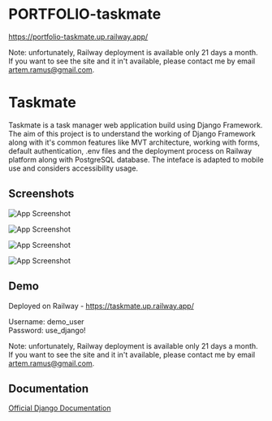 ﻿# PORTFOLIO-taskmate
https://portfolio-taskmate.up.railway.app/

Note: unfortunately, Railway deployment is available only 21 days a month. If you want to see the site and it in't available, please contact me by email artem.ramus@gmail.com.

# Taskmate

Taskmate is a task manager web application build using Django Framework. The aim of this project is to understand the working of Django Framework along with it's common features like MVT architecture, working with forms, default authentication, .env files and the deployment process on Railway platform along with PostgreSQL database. The inteface is adapted to mobile use and considers accessibility usage.


## Screenshots

![App Screenshot](https://github.com/ArtemRamus/PORTFOLIO-taskmate/screenshots/home.jpg)

![App Screenshot](https://github.com/ArtemRamus/PORTFOLIO-taskmate/upload/main/screenshots/login.jpg)

![App Screenshot](https://github.com/ArtemRamus/PORTFOLIO-taskmate/upload/main/screenshots/registe.jpg)

![App Screenshot](https://github.com/ArtemRamus/PORTFOLIO-taskmate/upload/main/screenshots/todolist.jpg)

## Demo

Deployed on Railway - https://taskmate.up.railway.app/

Username: demo_user  
Password: use_django!

Note: unfortunately, Railway deployment is available only 21 days a month. If you want to see the site and it in't available, please contact me by email artem.ramus@gmail.com.
  
## Documentation

[Official Django Documentation](https://www.djangoproject.com/)
